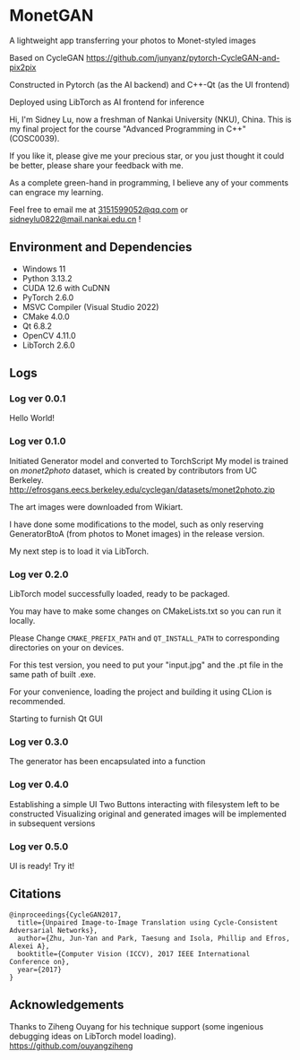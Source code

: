 # MonetGAN
A lightweight app transferring your photos to Monet-styled images

Based on CycleGAN 
https://github.com/junyanz/pytorch-CycleGAN-and-pix2pix

Constructed in Pytorch (as the AI backend) and C++-Qt (as the UI frontend)

Deployed using LibTorch as AI frontend for inference

Hi, I'm Sidney Lu, now a freshman of Nankai University (NKU), China. This is my final project for the course "Advanced Programming in C++" (COSC0039).

If you like it, please give me your precious star, or you just thought it could be better, please share your feedback with me. 

As a complete green-hand in programming, I believe any of your comments can engrace my learning.

Feel free to email me at 3151599052@qq.com or sidneylu0822@mail.nankai.edu.cn !

## Environment and Dependencies
* Windows 11
* Python 3.13.2
* CUDA 12.6 with CuDNN
* PyTorch 2.6.0
* MSVC Compiler (Visual Studio 2022)
* CMake 4.0.0
* Qt 6.8.2
* OpenCV 4.11.0
* LibTorch 2.6.0

## Logs

### Log ver 0.0.1
Hello World!

### Log ver 0.1.0
Initiated Generator model and converted to TorchScript
My model is trained on _monet2photo_ dataset, which is created by contributors from UC Berkeley.
http://efrosgans.eecs.berkeley.edu/cyclegan/datasets/monet2photo.zip

The art images were downloaded from Wikiart.

I have done some modifications to the model, such as only reserving GeneratorBtoA (from photos to Monet images) in the release version.

My next step is to load it via LibTorch.

### Log ver 0.2.0
LibTorch model successfully loaded, ready to be packaged.

You may have to make some changes on CMakeLists.txt so you can run it locally.

Please Change ```CMAKE_PREFIX_PATH``` and ```QT_INSTALL_PATH``` to corresponding directories on your on devices.

For this test version, you need to put your "input.jpg" and the .pt file in the same path of built .exe. 

For your convenience, loading the project and building it using CLion is recommended.

Starting to furnish Qt GUI

### Log ver 0.3.0
The generator has been encapsulated into a function

### Log ver 0.4.0
Establishing a simple UI
Two Buttons interacting with filesystem left to be constructed
Visualizing original and generated images will be implemented in subsequent versions

### Log ver 0.5.0
UI is ready!
Try it!

## Citations
```
@inproceedings{CycleGAN2017,
  title={Unpaired Image-to-Image Translation using Cycle-Consistent Adversarial Networks},
  author={Zhu, Jun-Yan and Park, Taesung and Isola, Phillip and Efros, Alexei A},
  booktitle={Computer Vision (ICCV), 2017 IEEE International Conference on},
  year={2017}
}
```

## Acknowledgements
Thanks to Ziheng Ouyang for his technique support (some ingenious debugging ideas on LibTorch model loading).
https://github.com/ouyangziheng